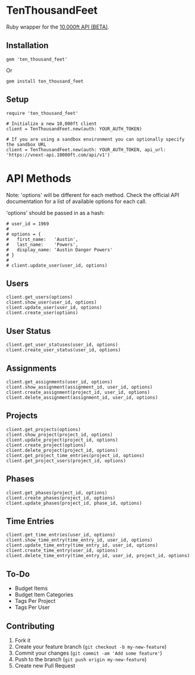 # TenThousandFeet

Ruby wrapper for the [10,000ft API (BETA)](http://10kft.github.io/api-documentation).

## Installation

    gem 'ten_thousand_feet'

Or

    gem install ten_thousand_feet

## Setup

    require 'ten_thousand_feet'

    # Initialize a new 10,000ft client
    client = TenThousandFeet.new(auth: YOUR_AUTH_TOKEN)

    # If you are using a sandbox environment you can optionally specify the sandbox URL
    client = TenThousandFeet.new(auth: YOUR_AUTH_TOKEN, api_url: 'https://vnext-api.10000ft.com/api/v1')

# API Methods
Note: 'options' will be different for each method. Check the official API documentation for a list of available options for each call.

'options' should be passed in as a hash:

    # user_id = 1969
    #
    # options = {
    #   first_name:   'Austin',
    #   last_name:    'Powers',
    #   display_name: 'Austin Danger Powers'
    # }
    #
    # client.update_user(user_id, options)

## Users

    client.get_users(options)
    client.show_user(user_id, options)
    client.update_user(user_id, options)
    client.create_user(options)

## User Status

    client.get_user_statuses(user_id, options)
    client.create_user_status(user_id, options)

## Assignments
    
    client.get_assignments(user_id, options)
    client.show_assignment(assignment_id, user_id, options)
    client.create_assignment(project_id, user_id, options)
    client.delete_assignment(assignment_id, user_id, options)

## Projects

    client.get_projects(options)
    client.show_project(project_id, options)
    client.update_project(project_id, options)
    client.create_project(options)
    client.delete_project(project_id, options)
    client.get_project_time_entries(project_id, options)
    client.get_project_users(project_id, options)

## Phases
    
    client.get_phases(project_id, options)
    client.create_phases(project_id, options)
    client.update_phases(project_id, phase_id, options)

## Time Entries

    client.get_time_entries(user_id, options)
    client.show_time_entry(time_entry_id, user_id, options)
    client.update_time_entry(time_entry_id, user_id, options)
    client.create_time_entry(user_id, options)
    client.delete_time_entry(time_entry_id, user_id, project_id, options)

## To-Do

* Budget Items
* Budget Item Categories
* Tags Per Project
* Tags Per User

## Contributing

1. Fork it
2. Create your feature branch (`git checkout -b my-new-feature`)
3. Commit your changes (`git commit -am 'Add some feature'`)
4. Push to the branch (`git push origin my-new-feature`)
5. Create new Pull Request
